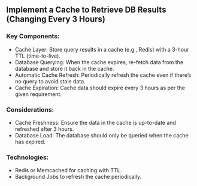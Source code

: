 ## Implement a Cache to Retrieve DB Results (Changing Every 3 Hours)
### Key Components:

- Cache Layer: Store query results in a cache (e.g., Redis) with a 3-hour TTL (time-to-live).
- Database Querying: When the cache expires, re-fetch data from the database and store it back in the cache.
- Automatic Cache Refresh: Periodically refresh the cache even if there’s no query to avoid stale data.
- Cache Expiration: Cache data should expire every 3 hours as per the given requirement.
### Considerations:

- Cache Freshness: Ensure the data in the cache is up-to-date and refreshed after 3 hours.
- Database Load: The database should only be queried when the cache has expired.
### Technologies:

- Redis or Memcached for caching with TTL.
- Background Jobs to refresh the cache periodically.